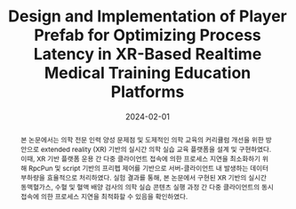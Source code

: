 ---
title: "Design and Implementation of Player Prefab for Optimizing Process Latency in XR-Based Realtime Medical Training Education Platforms"
collection: publications
permalink: /publication/2023-dc15
date: 2024-02-01
venue: '제36회 영상처리 및 이해에 관한 워크샵'
# just display our icon symbols
# paperurl: '/files/pdf/research/WS4_XR 기반 실시간 의학 실습 교육 플랫폼에서의 프로세스 지연 최적화를 위한 플레이어 프리펩 설계 및 구현.pdf'
# slidesurl: 'http://academicpages.github.io/files/slides1.pdf'
pubtype: 'domestic_conference'
# link: ' '
# code: https://github.com/FIVEYOUNGWOO/Medical-ICT-Convergence-Healthcare-Based-Application
# github: https://github.com/FIVEYOUNGWOO/Medical-ICT-Convergence-Healthcare-Based-Application
citation: '윤경호, <strong>오영우</strong>, 문성용, 최우열. &quot;XR 기반 실시간 의학 실습 교육 플랫폼에서의 프로세스 지연 최적화를 위한 플레이어 프리펩 설계 및 구현.&quot; <i>제36회 영상처리 및 이해에 관한 워크샵</i>, 제주, 대한민국, 2024.01.31 - 02.02. (<u>Status: Presented on 2024.02.01.</u>)'
excerpt_separator: ""
abstract: "본 논문에서는 의학 전문 인력 양성 문제점 및 도제적인 의학 교육의 커리큘럼 개선을 위한 방안으로 extended reality (XR) 기반의 실시간 의학 실습 교육 플랫폼을 설계 및 구현하였다. 이때, XR 기반 플랫폼 운용 간 다중 클라이언트 접속에 의한 프로세스 지연을 최소화하기 위해 RpcPun 및 script 기반의 프리펩 제어를 기반으로 서버-클라이언트 내 발생하는 데이터 부하량을 효율적으로 처리하였다. 실험 결과를 통해, 본 논문에서 구현된 XR 기반의 실시간 동맥혈가스, 수혈 및 혈액 배양 검사의 의학 실습 콘텐츠 실행 과정 간 다중 클라이언트의 동시 접속에 의한 프로세스 지연을 최적화할 수 있음을 확인하였다."
---